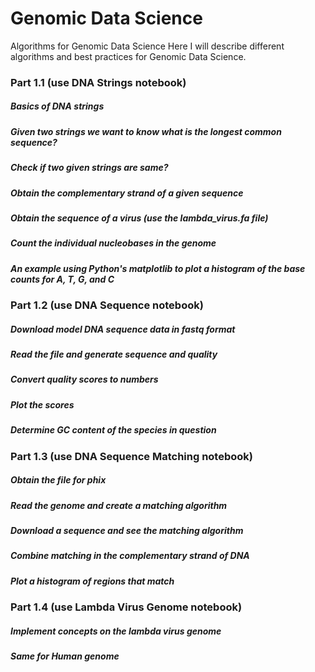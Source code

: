 # Genomic Data Science
Algorithms for Genomic Data Science
Here I will describe different algorithms and best practices for Genomic Data Science.

### Part 1.1 (use DNA Strings notebook)
##### Basics of DNA strings
##### Given two strings we want to know what is the longest common sequence?
##### Check if two given strings are same?
##### Obtain the complementary strand of a given sequence
##### Obtain the sequence of a virus (use the lambda_virus.fa file)
##### Count the individual nucleobases in the genome
##### An example using Python's matplotlib to plot a histogram of the base counts for A, T, G, and C


### Part 1.2 (use DNA Sequence notebook)
##### Download model DNA sequence data in fastq format
##### Read the file and generate sequence and quality
##### Convert quality scores to numbers
##### Plot the scores
##### Determine GC content of the species in question


### Part 1.3 (use DNA Sequence Matching notebook)
##### Obtain the file for phix
##### Read the genome and create a matching algorithm
##### Download a sequence and see the matching algorithm
##### Combine matching in the complementary strand of DNA
##### Plot a histogram of regions that match


### Part 1.4 (use Lambda Virus Genome notebook)
##### Implement concepts on the lambda virus genome
##### Same for Human genome


